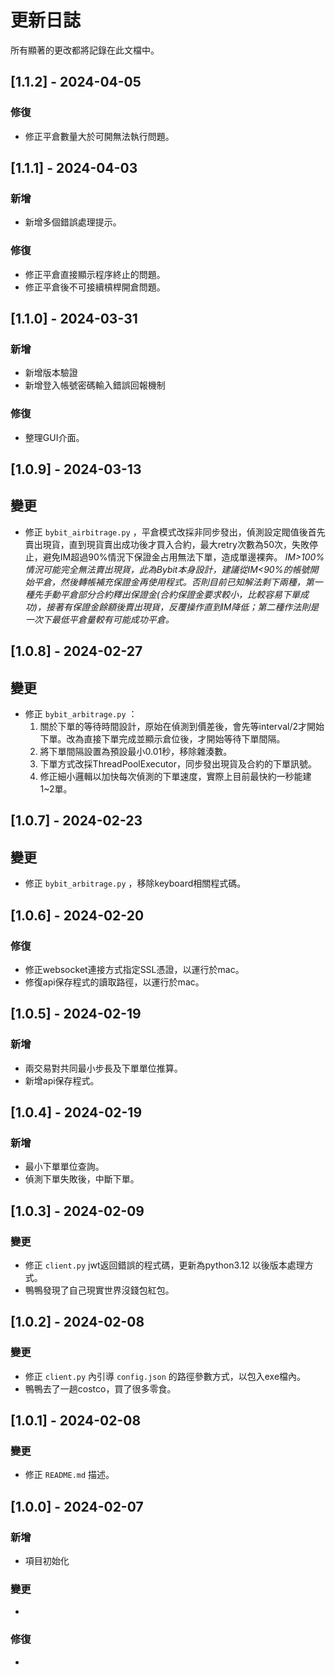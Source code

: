 # 更新日誌

所有顯著的更改都將記錄在此文檔中。

## [1.1.2] - 2024-04-05
### 修復
- 修正平倉數量大於可開無法執行問題。

## [1.1.1] - 2024-04-03
### 新增
- 新增多個錯誤處理提示。
### 修復
- 修正平倉直接顯示程序終止的問題。
- 修正平倉後不可接續槓桿開倉問題。

## [1.1.0] - 2024-03-31
### 新增
- 新增版本驗證
- 新增登入帳號密碼輸入錯誤回報機制
### 修復
- 整理GUI介面。

## [1.0.9] - 2024-03-13
## 變更
- 修正 `bybit_airbitrage.py` ，平倉模式改採非同步發出，偵測設定閥值後首先賣出現貨，直到現貨賣出成功後才買入合約，最大retry次數為50次，失敗停止，避免IM超過90%情況下保證金占用無法下單，造成單邊裸奔。
*IM>100%情況可能完全無法賣出現貨，此為Bybit本身設計，建議從IM<90%的帳號開始平倉，然後轉帳補充保證金再使用程式。否則目前已知解法剩下兩種，第一種先手動平倉部分合約釋出保證金(合約保證金要求較小，比較容易下單成功)，接著有保證金餘額後賣出現貨，反覆操作直到IM降低；第二種作法則是一次下最低平倉量較有可能成功平倉。*

## [1.0.8] - 2024-02-27
## 變更
- 修正 `bybit_arbitrage.py` ：
    1. 關於下單的等待時間設計，原始在偵測到價差後，會先等interval/2才開始下單。改為直接下單完成並顯示倉位後，才開始等待下單間隔。
    2. 將下單間隔設置為預設最小0.01秒，移除雜湊數。
    3. 下單方式改採ThreadPoolExecutor，同步發出現貨及合約的下單訊號。
    4. 修正細小邏輯以加快每次偵測的下單速度，實際上目前最快約一秒能建1~2單。

## [1.0.7] - 2024-02-23
## 變更
- 修正 `bybit_arbitrage.py` ，移除keyboard相關程式碼。

## [1.0.6] - 2024-02-20
### 修復
- 修正websocket連接方式指定SSL憑證，以運行於mac。
- 修復api保存程式的讀取路徑，以運行於mac。

## [1.0.5] - 2024-02-19
### 新增
- 兩交易對共同最小步長及下單單位推算。
- 新增api保存程式。

## [1.0.4] - 2024-02-19
### 新增
- 最小下單單位查詢。
- 偵測下單失敗後，中斷下單。

## [1.0.3] - 2024-02-09
### 變更
- 修正 `client.py` jwt返回錯誤的程式碼，更新為python3.12 以後版本處理方式。
- 鴨鴨發現了自己現實世界沒錢包紅包。

## [1.0.2] - 2024-02-08
### 變更
- 修正 `client.py` 內引導 `config.json` 的路徑參數方式，以包入exe檔內。
- 鴨鴨去了一趟costco，買了很多零食。

## [1.0.1] - 2024-02-08
### 變更
- 修正 `README.md` 描述。

## [1.0.0] - 2024-02-07
### 新增
- 項目初始化
### 變更
- 
### 修復
- 
